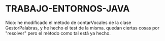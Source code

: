 # TRABAJO-ENTORNOS-JAVA

Nico: he modificado el método de contarVocales de la clase GestorPalabras, y he hecho el test de la misma. quedan ciertas cosas por "resolver" pero el método como tal está ya hecho.